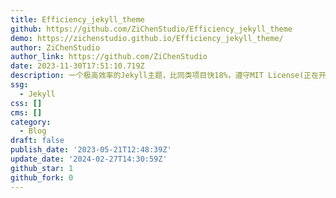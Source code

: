 ```yaml
---
title: Efficiency_jekyll_theme
github: https://github.com/ZiChenStudio/Efficiency_jekyll_theme
demo: https://zichenstudio.github.io/Efficiency_jekyll_theme/
author: ZiChenStudio
author_link: https://github.com/ZiChenStudio
date: 2023-11-30T17:51:10.719Z
description: 一个极高效率的Jekyll主题，比同类项目快18%，遵守MIT License(正在开发)
ssg:
  - Jekyll
css: []
cms: []
category:
  - Blog
draft: false
publish_date: '2023-05-21T12:48:39Z'
update_date: '2024-02-27T14:30:59Z'
github_star: 1
github_fork: 0
---
```

